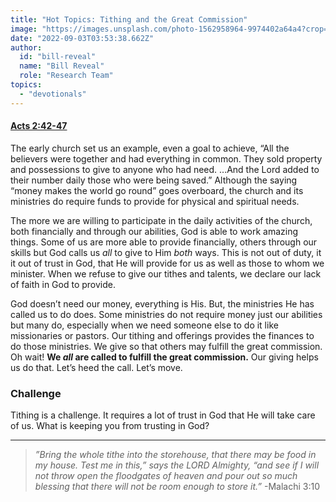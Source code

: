 ```yaml
---
title: "Hot Topics: Tithing and the Great Commission"
image: "https://images.unsplash.com/photo-1562958964-9974402a64a4?crop=entropy&cs=srgb&fm=jpg&ixid=Mnw5NjYxfDB8MXxzZWFyY2h8MTB8fFRydXRofGVufDB8fHx8MTYxODIzNjM3Mw&ixlib=rb-1.2.1&q=85"
date: "2022-09-03T03:53:38.662Z"
author:
  id: "bill-reveal"
  name: "Bill Reveal"
  role: "Research Team"
topics:
  - "devotionals"
---
```

#### [Acts 2:42-47][1]
The early church set us an example, even a goal to achieve, “All the believers were together and had everything in common. They sold property and possessions to give to anyone who had need. ...And the Lord added to their number daily those who were being saved.” Although the saying “money makes the world go round” goes overboard, the church and its ministries do require funds to provide for physical and spiritual needs. 

The more we are willing to participate in the daily activities of the church, both financially and through our abilities, God is able to work amazing things. Some of us are more able to provide financially, others through our skills but God calls us _all_ to give to Him _both_ ways. This is not out of duty, it it out of trust in God, that He will provide for us as well as those to whom we minister. When we refuse to give our tithes and talents, we declare our lack of faith in God to provide.

God doesn’t need our money, everything is His. But, the ministries He has called us to do does. Some ministries do not require money just our abilities but many do, especially when we need someone else to do it like missionaries or pastors. Our tithing and offerings provides the finances to do those ministries. We give so that others may fulfill the great commission. Oh wait! **We _all_ are called to fulfill the great commission.** Our giving helps us do that. Let’s heed the call. Let’s move.

### Challenge
Tithing is a challenge. It requires a lot of trust in God that He will take care of us. What is keeping you from trusting in God?

---- 
> _”Bring the whole tithe into the storehouse, that there may be food in my house. Test me in this,” says the LORD Almighty, “and see if I will not throw open the floodgates of heaven and pour out so much blessing that there will not be room enough to store it.”_ -Malachi 3:10

[1]: https://biblehub.com/context/acts/2-42.htm